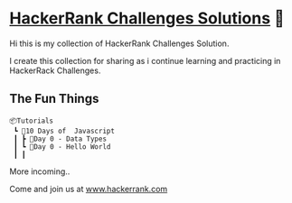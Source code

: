 # [HackerRank Challenges Solutions](https://www.hackerrank.com/) :raised_hands:

Hi this is my collection of HackerRank Challenges Solution.

I create this collection for sharing as i continue learning and practicing in HackerRack Challenges.

## The Fun Things
```
📦Tutorials
 ┗ 📂10 Days of  Javascript
 ┃ ┣ 📂Day 0 - Data Types
 ┃ ┗ 📂Day 0 - Hello World
 ┃ ┃
 ```

 More incoming..

 Come and join us at www.hackerrank.com